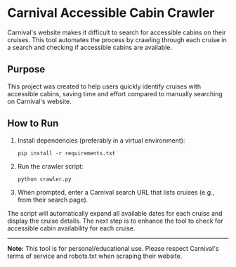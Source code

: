 # Carnival Accessible Cabin Crawler

Carnival's website makes it difficult to search for accessible cabins on their cruises. This tool automates the process by crawling through each cruise in a search and checking if accessible cabins are available.

## Purpose

This project was created to help users quickly identify cruises with accessible cabins, saving time and effort compared to manually searching on Carnival's website.

## How to Run

1. Install dependencies (preferably in a virtual environment):

   ```fish
   pip install -r requirements.txt
   ```

2. Run the crawler script:

   ```fish
   python crawler.py
   ```

3. When prompted, enter a Carnival search URL that lists cruises (e.g., from their search page).

The script will automatically expand all available dates for each cruise and display the cruise details. The next step is to enhance the tool to check for accessible cabin availability for each cruise.

---

**Note:** This tool is for personal/educational use. Please respect Carnival's terms of service and robots.txt when scraping their website.
